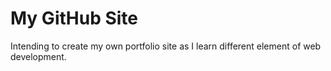 # My GitHub Site

Intending to create my own portfolio site as I learn different element of web development.
